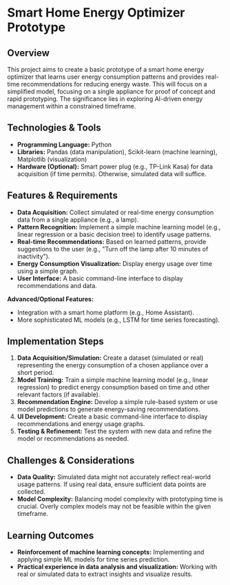 # Smart Home Energy Optimizer Prototype

## Overview

This project aims to create a basic prototype of a smart home energy optimizer that learns user energy consumption patterns and provides real-time recommendations for reducing energy waste.  This will focus on a simplified model, focusing on a single appliance for proof of concept and rapid prototyping. The significance lies in exploring AI-driven energy management within a constrained timeframe.


## Technologies & Tools

* **Programming Language:** Python
* **Libraries:**  Pandas (data manipulation), Scikit-learn (machine learning), Matplotlib (visualization)
* **Hardware (Optional):**  Smart power plug (e.g., TP-Link Kasa) for data acquisition (if time permits).  Otherwise, simulated data will suffice.


## Features & Requirements

- **Data Acquisition:** Collect simulated or real-time energy consumption data from a single appliance (e.g., a lamp).
- **Pattern Recognition:** Implement a simple machine learning model (e.g., linear regression or a basic decision tree) to identify usage patterns.
- **Real-time Recommendations:**  Based on learned patterns, provide suggestions to the user (e.g., "Turn off the lamp after 10 minutes of inactivity").
- **Energy Consumption Visualization:**  Display energy usage over time using a simple graph.
- **User Interface:** A basic command-line interface to display recommendations and data.

**Advanced/Optional Features:**
- Integration with a smart home platform (e.g., Home Assistant).
- More sophisticated ML models (e.g., LSTM for time series forecasting).


## Implementation Steps

1. **Data Acquisition/Simulation:** Create a dataset (simulated or real) representing the energy consumption of a chosen appliance over a short period.
2. **Model Training:** Train a simple machine learning model (e.g., linear regression) to predict energy consumption based on time and other relevant factors (if available).
3. **Recommendation Engine:** Develop a simple rule-based system or use model predictions to generate energy-saving recommendations.
4. **UI Development:**  Create a basic command-line interface to display recommendations and energy usage graphs.
5. **Testing & Refinement:** Test the system with new data and refine the model or recommendations as needed.


## Challenges & Considerations

- **Data Quality:** Simulated data might not accurately reflect real-world usage patterns.  If using real data, ensure sufficient data points are collected.
- **Model Complexity:** Balancing model complexity with prototyping time is crucial.  Overly complex models may not be feasible within the given timeframe.


## Learning Outcomes

- **Reinforcement of machine learning concepts:** Implementing and applying simple ML models for time series prediction.
- **Practical experience in data analysis and visualization:**  Working with real or simulated data to extract insights and visualize results.

